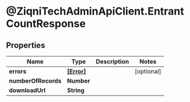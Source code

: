 # @ZiqniTechAdminApiClient.EntrantCountResponse

## Properties

Name | Type | Description | Notes
------------ | ------------- | ------------- | -------------
**errors** | [**[Error]**](Error.md) |  | [optional] 
**numberOfRecords** | **Number** |  | 
**downloadUrl** | **String** |  | 


